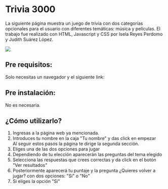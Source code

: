 ﻿# Trivia 3000
 
 La siguiente página muestra un juego de trivia con dos categorías opcionales para el usuario con diferentes temáticas: música y películas.  El trabajo fue realizado con HTML, Javascript y CSS por  Isela Reyes Perdomo y Judith Suárez López.
 
 
<img src="/">

<h2>Pre requisitos:</h2>

Solo necesitas un navegador y el siguiente link:

<h2>Pre instalación:</h2>
No es necesaria.

<h2>¿Cómo utilizarlo?</h2>
<ol>
 <li>Ingresas a la página web ya mencionada.</li>
 <li>Introduces tu nombre en la caja "Tu nombre" y das click en empezar</li>
  Al seguir estos pasos la página te dirige la segunda sección.
 <li>Eliges una de las dos opciones para jugar</li>
 <li>Dependiendo de tu elección aparecerán las preguntas del tema elegido</li>
 <li>Selecciona las respuestas que crees correctas y da click en el botón "Ver resultados"</li>
 <li>Posteriormente aparecerá tu puntaje y la pregunta ¿Quieres volver a jugar? con dos opciones: "Si" o "No"</li>
 <li>Si eliges la opción "Si" </li>
 </ol>

